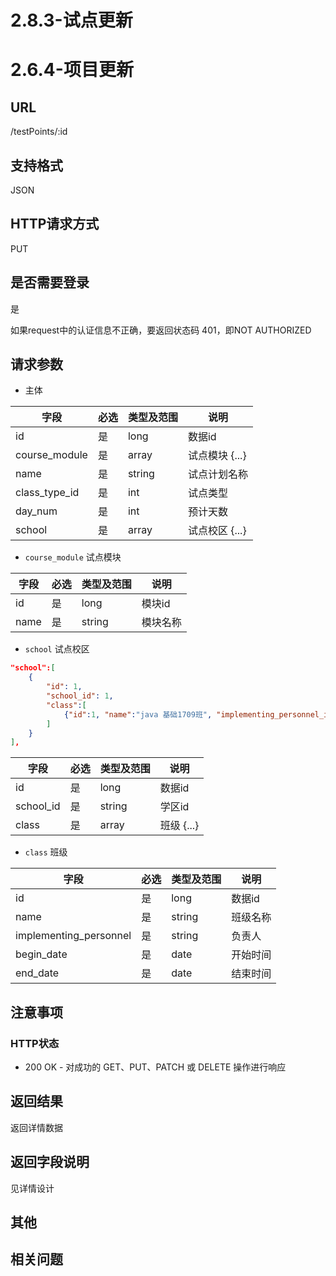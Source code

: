 # 2.8.3-试点更新

# 2.6.4-项目更新

## URL

/testPoints/:id

## 支持格式

JSON

## HTTP请求方式

PUT

## 是否需要登录

是

如果request中的认证信息不正确，要返回状态码 401，即NOT AUTHORIZED

## 请求参数

- 主体

字段 | 必选 | 类型及范围 | 说明
----|------|----------|-------------
id                  |   是   | long      | 数据id
course_module       |   是   | array     | 试点模块 {...}
name                |   是   | string    | 试点计划名称
class_type_id       |   是   | int       | 试点类型
day_num             |   是   | int       | 预计天数
school              |   是   | array     | 试点校区 {...}

- `course_module` 试点模块

字段 | 必选 | 类型及范围 | 说明
----|------|----------|-------------
id         |   是   | long    | 模块id
name       |   是   | string  | 模块名称

- `school` 试点校区

```json
"school":[
    {
        "id": 1,
        "school_id": 1,
        "class":[
            {"id":1, "name":"java 基础1709班", "implementing_personnel_id": 101, "begin_date":"2017-10-11", "end_date":"2017-11-10"}
        ]
    }
],
```

字段 | 必选 | 类型及范围 | 说明
----|------|----------|-------------
id                      |   是   | long      | 数据id
school_id               |   是   | string    | 学区id
class                   |   是   | array     | 班级 {...}

- `class` 班级

字段 | 必选 | 类型及范围 | 说明
----|------|----------|-------------
id                      |   是   | long      | 数据id
name                    |   是   | string    | 班级名称
implementing_personnel  |   是   | string    | 负责人
begin_date              |   是   | date      | 开始时间
end_date                |   是   | date      | 结束时间

## 注意事项

### HTTP状态

- 200 OK - 对成功的 GET、PUT、PATCH 或 DELETE 操作进行响应

## 返回结果

返回详情数据

## 返回字段说明

见详情设计

## 其他

## 相关问题

